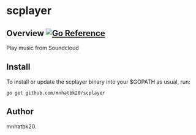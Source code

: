 # scplayer

## Overview [![Go Reference](https://pkg.go.dev/badge/github.com/mnhatbk20/scplayer.svg)](https://pkg.go.dev/github.com/mnhatbk20/scplayer)

Play music from Soundcloud

## Install
To install or update the scplayer binary into your $GOPATH as usual, run:
```
go get github.com/mnhatbk20/scplayer
```

## Author

mnhatbk20.
